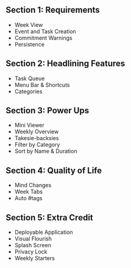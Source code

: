 ## Section 1: Requirements
- Week View
- Event and Task Creation
- Commitment Warnings
- Persistence

## Section 2: Headlining Features
- Task Queue
- Menu Bar & Shortcuts       
- Categories             

## Section 3: Power Ups
- Mini Viewer
- Weekly Overview
- Takesie-backsies
- Filter by Category
- Sort by Name & Duration

## Section 4: Quality of Life
- Mind Changes
- Week Tabs
- Auto #tags

## Section 5: Extra Credit
- Deployable Application
- Visual Flourish
- Splash Screen
- Privacy Lock
- Weekly Starters
